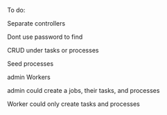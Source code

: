 To do:

Separate controllers

Dont use password to find 

CRUD under tasks or processes

Seed processes


admin 
Workers

admin could create a jobs, their tasks, and processes

Worker could only create tasks and processes
